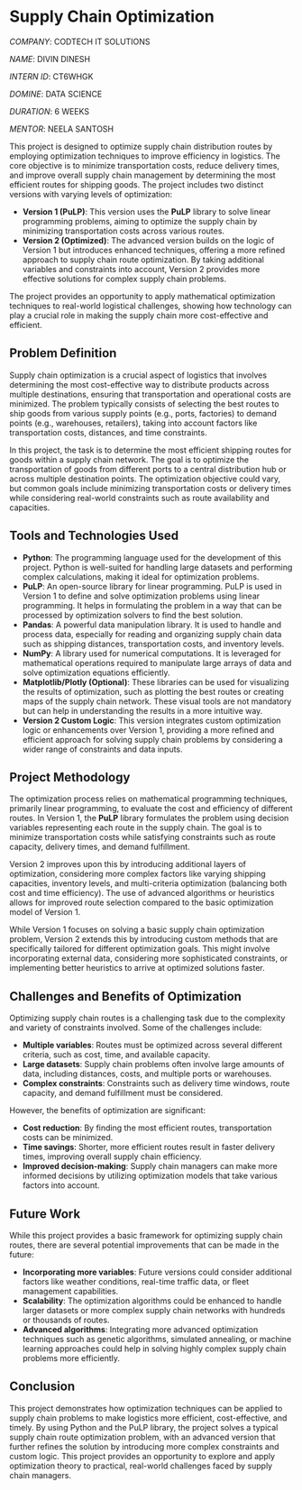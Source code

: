 # Supply Chain Optimization

*COMPANY*: CODTECH IT SOLUTIONS

*NAME*: DIVIN DINESH

*INTERN ID*: CT6WHGK

*DOMINE*: DATA SCIENCE

*DURATION*: 6 WEEKS

*MENTOR*: NEELA SANTOSH

This project is designed to optimize supply chain distribution routes by employing optimization techniques to improve efficiency in logistics. The core objective is to minimize transportation costs, reduce delivery times, and improve overall supply chain management by determining the most efficient routes for shipping goods. The project includes two distinct versions with varying levels of optimization:

- **Version 1 (PuLP)**: This version uses the **PuLP** library to solve linear programming problems, aiming to optimize the supply chain by minimizing transportation costs across various routes.
- **Version 2 (Optimized)**: The advanced version builds on the logic of Version 1 but introduces enhanced techniques, offering a more refined approach to supply chain route optimization. By taking additional variables and constraints into account, Version 2 provides more effective solutions for complex supply chain problems.

The project provides an opportunity to apply mathematical optimization techniques to real-world logistical challenges, showing how technology can play a crucial role in making the supply chain more cost-effective and efficient.

## Problem Definition
Supply chain optimization is a crucial aspect of logistics that involves determining the most cost-effective way to distribute products across multiple destinations, ensuring that transportation and operational costs are minimized. The problem typically consists of selecting the best routes to ship goods from various supply points (e.g., ports, factories) to demand points (e.g., warehouses, retailers), taking into account factors like transportation costs, distances, and time constraints.

In this project, the task is to determine the most efficient shipping routes for goods within a supply chain network. The goal is to optimize the transportation of goods from different ports to a central distribution hub or across multiple destination points. The optimization objective could vary, but common goals include minimizing transportation costs or delivery times while considering real-world constraints such as route availability and capacities.

## Tools and Technologies Used
- **Python**: The programming language used for the development of this project. Python is well-suited for handling large datasets and performing complex calculations, making it ideal for optimization problems.
- **PuLP**: An open-source library for linear programming. PuLP is used in Version 1 to define and solve optimization problems using linear programming. It helps in formulating the problem in a way that can be processed by optimization solvers to find the best solution.
- **Pandas**: A powerful data manipulation library. It is used to handle and process data, especially for reading and organizing supply chain data such as shipping distances, transportation costs, and inventory levels.
- **NumPy**: A library used for numerical computations. It is leveraged for mathematical operations required to manipulate large arrays of data and solve optimization equations efficiently.
- **Matplotlib/Plotly (Optional)**: These libraries can be used for visualizing the results of optimization, such as plotting the best routes or creating maps of the supply chain network. These visual tools are not mandatory but can help in understanding the results in a more intuitive way.
- **Version 2 Custom Logic**: This version integrates custom optimization logic or enhancements over Version 1, providing a more refined and efficient approach for solving supply chain problems by considering a wider range of constraints and data inputs.

## Project Methodology
The optimization process relies on mathematical programming techniques, primarily linear programming, to evaluate the cost and efficiency of different routes. In Version 1, the **PuLP** library formulates the problem using decision variables representing each route in the supply chain. The goal is to minimize transportation costs while satisfying constraints such as route capacity, delivery times, and demand fulfillment.

Version 2 improves upon this by introducing additional layers of optimization, considering more complex factors like varying shipping capacities, inventory levels, and multi-criteria optimization (balancing both cost and time efficiency). The use of advanced algorithms or heuristics allows for improved route selection compared to the basic optimization model of Version 1.

While Version 1 focuses on solving a basic supply chain optimization problem, Version 2 extends this by introducing custom methods that are specifically tailored for different optimization goals. This might involve incorporating external data, considering more sophisticated constraints, or implementing better heuristics to arrive at optimized solutions faster.

## Challenges and Benefits of Optimization
Optimizing supply chain routes is a challenging task due to the complexity and variety of constraints involved. Some of the challenges include:
- **Multiple variables**: Routes must be optimized across several different criteria, such as cost, time, and available capacity.
- **Large datasets**: Supply chain problems often involve large amounts of data, including distances, costs, and multiple ports or warehouses.
- **Complex constraints**: Constraints such as delivery time windows, route capacity, and demand fulfillment must be considered.

However, the benefits of optimization are significant:
- **Cost reduction**: By finding the most efficient routes, transportation costs can be minimized.
- **Time savings**: Shorter, more efficient routes result in faster delivery times, improving overall supply chain efficiency.
- **Improved decision-making**: Supply chain managers can make more informed decisions by utilizing optimization models that take various factors into account.

## Future Work
While this project provides a basic framework for optimizing supply chain routes, there are several potential improvements that can be made in the future:
- **Incorporating more variables**: Future versions could consider additional factors like weather conditions, real-time traffic data, or fleet management capabilities.
- **Scalability**: The optimization algorithms could be enhanced to handle larger datasets or more complex supply chain networks with hundreds or thousands of routes.
- **Advanced algorithms**: Integrating more advanced optimization techniques such as genetic algorithms, simulated annealing, or machine learning approaches could help in solving highly complex supply chain problems more efficiently.

## Conclusion
This project demonstrates how optimization techniques can be applied to supply chain problems to make logistics more efficient, cost-effective, and timely. By using Python and the PuLP library, the project solves a typical supply chain route optimization problem, with an advanced version that further refines the solution by introducing more complex constraints and custom logic. This project provides an opportunity to explore and apply optimization theory to practical, real-world challenges faced by supply chain managers.

